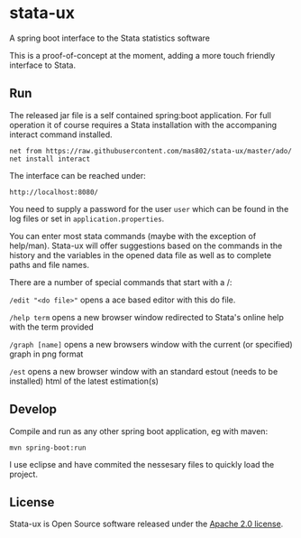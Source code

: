# stata-ux
A spring boot interface to the Stata statistics software

This is a proof-of-concept at the moment, adding a more touch friendly 
interface to Stata.

## Run

The released jar file is a self contained spring:boot application. For full 
operation it of course requires a Stata installation with the accompaning 
interact command installed.

```
net from https://raw.githubusercontent.com/mas802/stata-ux/master/ado/
net install interact
```

The interface can be reached under: 

```
http://localhost:8080/
```

You need to supply a password for the user  ```user``` which can be found in 
the log files or set in ```application.properties```.

You can enter most stata commands (maybe with the exception of help/man). 
Stata-ux will offer suggestions based on the commands in the history and the 
variables in the opened data file as well as to complete paths and file names.

There are a number of special commands that start with a /:

```/edit "<do file>"``` opens a ace based editor with this do file.

```/help term``` opens a new browser window redirected to Stata's online help 
with the term provided

```/graph [name]``` opens a new browsers window with the current (or specified)
graph in png format

```/est``` opens a new browser window with an standard estout 
(needs to be installed) html of the latest estimation(s)

## Develop

Compile and run as any other spring boot application, eg with maven:

```
mvn spring-boot:run
```

I use eclipse and have commited the nessesary files to quickly load the project.


## License
Stata-ux is Open Source software released under the
[Apache 2.0 license](http://www.apache.org/licenses/LICENSE-2.0.html).
